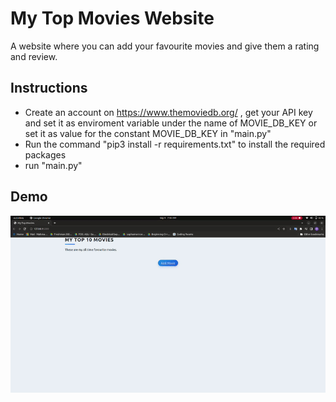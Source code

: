 # My Top Movies Website
A website where you can add your favourite movies and give them a rating and review.

## Instructions
- Create an account on https://www.themoviedb.org/ , get your API key and set it as enviroment variable under the name of MOVIE_DB_KEY or set it as value for the constant MOVIE_DB_KEY in "main.py"
- Run the command "pip3 install -r requirements.txt" to install the required packages
- run "main.py"

## Demo
![](./screenshots/1.gif)

